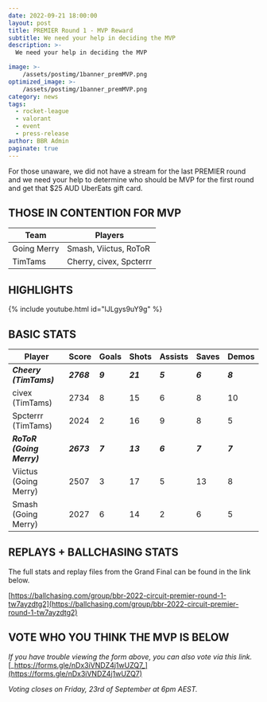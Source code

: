 ```yaml
---
date: 2022-09-21 18:00:00
layout: post
title: PREMIER Round 1 - MVP Reward
subtitle: We need your help in deciding the MVP
description: >-
  We need your help in deciding the MVP

image: >-
    /assets/postimg/1banner_premMVP.png
optimized_image: >-
    /assets/postimg/1banner_premMVP.png
category: news
tags:
  - rocket-league
  - valorant
  - event
  - press-release
author: BBR Admin
paginate: true
---
```


For those unaware, we did not have a stream for the last PREMIER round and we need your help to determine who should be MVP for the first round and get that $25 AUD UberEats gift card.

## THOSE IN CONTENTION FOR MVP
|**​Team**  | ​Players |
|--|--|
| Going Merry | ​Smash, Viictus, RoToR |
| TimTams | ​Cherry, civex, Spcterrr |

## HIGHLIGHTS
{% include youtube.html id="lJLgys9uY9g" %}

## BASIC STATS
|**Player**|**Score**| **Goals** | **Shots** | **Assists** | **Saves** | **​Demos** |
|---|---|---|---|---|---|---|
| **_Cheery (TimTams)_**  | **_2768_** | **_9_** | **_21_** | **_5_** | **_6_** | **_8_** |
| civex (TimTams) | 2734 | 8 | 15 | 6 | 8 | 10 |
| Spcterrr (TimTams) | 2024 | 2 | 16 | 9 | 8 | 5 |
| **_RoToR (Going Merry)_** | **_2673_** | **_7_** | **_13_** | **_6_** | **_7_** | **_7_** |
| Viictus (Going Merry) | 2507 | 3 | 17 | 5 | 13 | 8 |
| ​Smash (Going Merry) | 2027 | 6 | 14 | 2 | 6 | 5 |


## REPLAYS + BALLCHASING STATS
The full stats and replay files from the Grand Final can be found in the link below.

[https://ballchasing.com/group/bbr-2022-circuit-premier-round-1-tw7ayzdtg2](https://ballchasing.com/group/bbr-2022-circuit-premier-round-1-tw7ayzdtg2)

## VOTE WHO YOU THINK THE MVP IS BELOW

_If you have trouble viewing the form above, you can also vote via this link._ [_https://forms.gle/nDx3iVNDZ4j1wUZQ7_](https://forms.gle/nDx3iVNDZ4j1wUZQ7)

_Voting closes on Friday, 23rd of September at 6pm AEST._